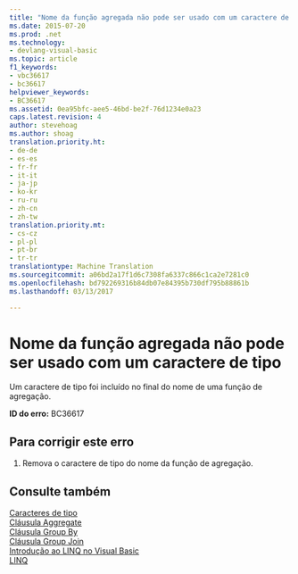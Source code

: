 ```yaml
---
title: "Nome da função agregada não pode ser usado com um caractere de tipo | Documentos do Microsoft"
ms.date: 2015-07-20
ms.prod: .net
ms.technology:
- devlang-visual-basic
ms.topic: article
f1_keywords:
- vbc36617
- bc36617
helpviewer_keywords:
- BC36617
ms.assetid: 0ea95bfc-aee5-46bd-be2f-76d1234e0a23
caps.latest.revision: 4
author: stevehoag
ms.author: shoag
translation.priority.ht:
- de-de
- es-es
- fr-fr
- it-it
- ja-jp
- ko-kr
- ru-ru
- zh-cn
- zh-tw
translation.priority.mt:
- cs-cz
- pl-pl
- pt-br
- tr-tr
translationtype: Machine Translation
ms.sourcegitcommit: a06bd2a17f1d6c7308fa6337c866c1ca2e7281c0
ms.openlocfilehash: bd792269316b84db07e84395b730df795b88861b
ms.lasthandoff: 03/13/2017

---
```

# <a name="aggregate-function-name-cannot-be-used-with-a-type-character"></a>Nome da função agregada não pode ser usado com um caractere de tipo
Um caractere de tipo foi incluído no final do nome de uma função de agregação.  
  
 **ID do erro:** BC36617  
  
## <a name="to-correct-this-error"></a>Para corrigir este erro  
  
1.  Remova o caractere de tipo do nome da função de agregação.  
  
## <a name="see-also"></a>Consulte também  
 [Caracteres de tipo](../../visual-basic/programming-guide/language-features/data-types/type-characters.md)   
 [Cláusula Aggregate](../../visual-basic/language-reference/queries/aggregate-clause.md)   
 [Cláusula Group By](../../visual-basic/language-reference/queries/group-by-clause.md)   
 [Cláusula Group Join](../../visual-basic/language-reference/queries/group-join-clause.md)   
 [Introdução ao LINQ no Visual Basic](../../visual-basic/programming-guide/language-features/linq/introduction-to-linq.md)   
 [LINQ](../../visual-basic/programming-guide/language-features/linq/index.md)
